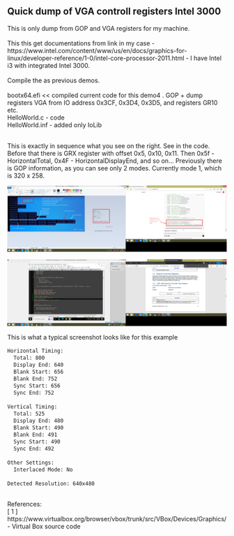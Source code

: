 <h2>Quick dump of VGA controll registers Intel 3000</h2>
This is only dump from GOP and VGA registers for my machine.<br /><br />
This this get documentations from link in my case - https://www.intel.com/content/www/us/en/docs/graphics-for-linux/developer-reference/1-0/intel-core-processor-2011.html - I have Intel i3 with integrated Intel 3000.
<br /><br />
Compile the as previous demos.
<br /><br />
bootx64.efi << compiled current code for this demo4 . GOP + dump registers VGA from IO address 0x3CF, 0x3D4, 0x3D5, and registers GR10 etc.<br />
HelloWorld.c - code<br />
HelloWorld.inf - added only IoLib<br /><br />

This is exactly in sequence what you see on the right. See in the code. Before that there is GRX register with offset 0x5, 0x10, 0x11. Then 0x5f - HorizontalTotal, 0x4F - HorizontalDisplayEnd, and so on... Previously there is GOP information, as you can see only 2 modes. Currently mode 1, which is 320 x 258.
<br />

![dump](https://github.com/KarolDuracz/scratchpad/blob/main/bootloader_x86/tianocore%20EDK2/demo4%20-%20VGA%20controller/268%20-%2022-01-2025%20-%20zrzut%20z%20rejestrow%20VGA%20intel%203000.png?raw=true)

![dump](https://github.com/KarolDuracz/scratchpad/blob/main/bootloader_x86/tianocore%20EDK2/demo4%20-%20VGA%20controller/266%20-%2022-01-2025%20-%20bedzie%20lista%20rejestrow%20ale%20jeszcze%20ten%20potrzebuje.png?raw=true)

This is what a typical screenshot looks like for this example
```
Horizontal Timing:
  Total: 800
  Display End: 640
  Blank Start: 656
  Blank End: 752
  Sync Start: 656
  Sync End: 752

Vertical Timing:
  Total: 525
  Display End: 480
  Blank Start: 490
  Blank End: 491
  Sync Start: 490
  Sync End: 492

Other Settings:
  Interlaced Mode: No

Detected Resolution: 640x480
```

<br />
References:<br />
[ 1 ] https://www.virtualbox.org/browser/vbox/trunk/src/VBox/Devices/Graphics/ - Virtual Box source code 
